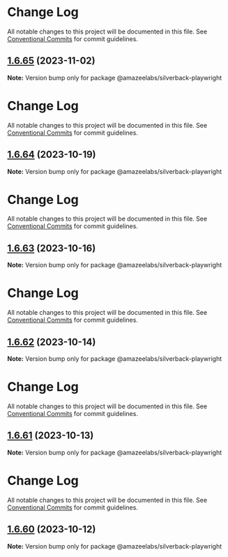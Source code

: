 # Change Log

All notable changes to this project will be documented in this file. See
[Conventional Commits](https://conventionalcommits.org) for commit guidelines.

## [1.6.65](https://github.com/AmazeeLabs/silverback-mono/compare/@amazeelabs/silverback-playwright@1.6.64...@amazeelabs/silverback-playwright@1.6.65) (2023-11-02)

**Note:** Version bump only for package @amazeelabs/silverback-playwright

# Change Log

All notable changes to this project will be documented in this file. See
[Conventional Commits](https://conventionalcommits.org) for commit guidelines.

## [1.6.64](https://github.com/AmazeeLabs/silverback-mono/compare/@amazeelabs/silverback-playwright@1.6.63...@amazeelabs/silverback-playwright@1.6.64) (2023-10-19)

**Note:** Version bump only for package @amazeelabs/silverback-playwright

# Change Log

All notable changes to this project will be documented in this file. See
[Conventional Commits](https://conventionalcommits.org) for commit guidelines.

## [1.6.63](https://github.com/AmazeeLabs/silverback-mono/compare/@amazeelabs/silverback-playwright@1.6.62...@amazeelabs/silverback-playwright@1.6.63) (2023-10-16)

**Note:** Version bump only for package @amazeelabs/silverback-playwright

# Change Log

All notable changes to this project will be documented in this file. See
[Conventional Commits](https://conventionalcommits.org) for commit guidelines.

## [1.6.62](https://github.com/AmazeeLabs/silverback-mono/compare/@amazeelabs/silverback-playwright@1.6.61...@amazeelabs/silverback-playwright@1.6.62) (2023-10-14)

**Note:** Version bump only for package @amazeelabs/silverback-playwright

# Change Log

All notable changes to this project will be documented in this file. See
[Conventional Commits](https://conventionalcommits.org) for commit guidelines.

## [1.6.61](https://github.com/AmazeeLabs/silverback-mono/compare/@amazeelabs/silverback-playwright@1.6.60...@amazeelabs/silverback-playwright@1.6.61) (2023-10-13)

**Note:** Version bump only for package @amazeelabs/silverback-playwright

# Change Log

All notable changes to this project will be documented in this file. See
[Conventional Commits](https://conventionalcommits.org) for commit guidelines.

## [1.6.60](https://github.com/AmazeeLabs/silverback-mono/compare/@amazeelabs/silverback-playwright@1.6.59...@amazeelabs/silverback-playwright@1.6.60) (2023-10-12)

**Note:** Version bump only for package @amazeelabs/silverback-playwright
